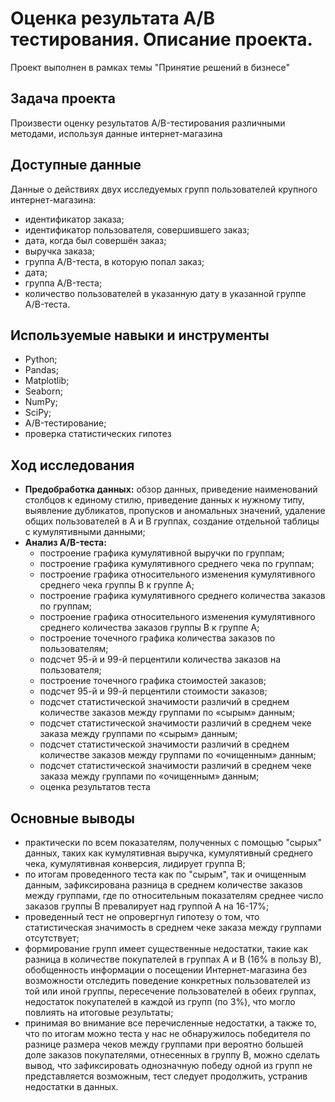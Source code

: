 # Оценка результата А/В тестирования. Описание проекта.
Проект выполнен в рамках темы "Принятие решений в бизнесе"

## Задача проекта

Произвести оценку результатов A/B-тестирования различными методами, используя данные интернет-магазина

## Доступные данные 

Данные о действиях двух исследуемых групп пользователей крупного интернет-магазина:

- идентификатор заказа;
- идентификатор пользователя, совершившего заказ;
- дата, когда был совершён заказ;
- выручка заказа;
- группа A/B-теста, в которую попал заказ;
- дата;
- группа A/B-теста;
- количество пользователей в указанную дату в указанной группе A/B-теста.

## Используемые навыки и инструменты

- Python; 
- Pandas; 
- Matplotlib; 
- Seaborn; 
- NumPy;
- SciPy;
- A/B-тестирование;
- проверка статистических гипотез

## Ход исследования

- **Предобработка данных:** обзор данных, приведение наименований столбцов к единому стилю, приведение данных к нужному типу, выявление дубликатов, пропусков и аномальных значений, удаление общих пользователей в А и В группах, создание отдельной таблицы с кумулятивными данными;
- **Анализ A/B-теста:**
  - построение графика кумулятивной выручки по группам;
  - построение графика кумулятивного среднего чека по группам;
  - построение графика относительного изменения кумулятивного среднего чека группы B к группе A;
  - построение графика кумулятивного среднего количества заказов по группам;
  - построение графика относительного изменения кумулятивного среднего количества заказов группы B к группе A;
  - построение точечного графика количества заказов по пользователям;
  - подсчет 95-й и 99-й перцентили количества заказов на пользователя;
  - построение точечного графика стоимостей заказов;
  - подсчет 95-й и 99-й перцентили стоимости заказов;
  - подсчет статистической значимости различий в среднем количестве заказов между группами по «сырым» данным;
  - подсчет статистической значимости различий в среднем чеке заказа между группами по «сырым» данным;
  - подсчет статистической значимости различий в среднем количестве заказов между группами по «очищенным» данным;
  - подсчет статистической значимости различий в среднем чеке заказа между группами по «очищенным» данным;
  - оценка результатов теста
  
## Основные выводы

- практически по всем показателям, полученных с помощью "сырых" данных, таких как кумулятивная выручка, кумулятивный среднего чека, кумулятивная конверсия, лидирует группа В;
 - по итогам проведенного теста как по "сырым", так и очищенным данным, зафиксирована разница в среднем количестве заказов между группами, где по относительным показателям среднее число заказов группы В превалирует над группой А на 16-17%;
- проведенный тест не опровергнул гипотезу о том, что статистическая значимость в среднем чеке заказа между группами отсутствует;
- формирование групп имеет существенные недостатки, такие как разница в количестве покупателей в группах А и В (16% в пользу В), обобщенность информации о посещении Интернет-магазина без возможности отследить поведение конкретных пользователей из той или иной группы, пересечение пользователей в обеих группах, недостаток покупателей в каждой из групп (по 3%), что могло повлиять на итоговые результаты;
- принимая во внимание все перечисленные недостатки, а также то, что по итогам можно теста у нас не обнаружилось победителя по разнице размера чеков между группами при вероятно большей доле заказов покупателями, отнесенных в группу В, можно сделать вывод, что зафиксировать однозначную победу одной из групп не представляется возможным, тест следует продолжить, устранив недостатки в данных.
